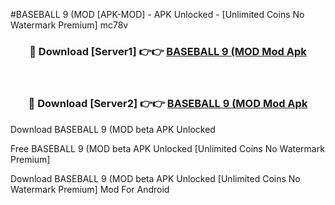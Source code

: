 #BASEBALL 9 (MOD [APK-MOD] - APK Unlocked - [Unlimited Coins No Watermark Premium] mc78v



<div align="center">

<h3>🔴 Download [Server1] 👉👉 <a href="https://momento.my/?title=BASEBALL_9_(MOD">BASEBALL 9 (MOD Mod Apk</a></h3><br>

<h3>🔴 Download [Server2] 👉👉 <a href="https://momento.my/?title=BASEBALL_9_(MOD">BASEBALL 9 (MOD Mod Apk</a></h3>
</div>



Download BASEBALL 9 (MOD beta APK Unlocked

Free BASEBALL 9 (MOD beta APK Unlocked [Unlimited Coins No Watermark Premium]

Download BASEBALL 9 (MOD beta APK Unlocked [Unlimited Coins No Watermark Premium] Mod For Android
